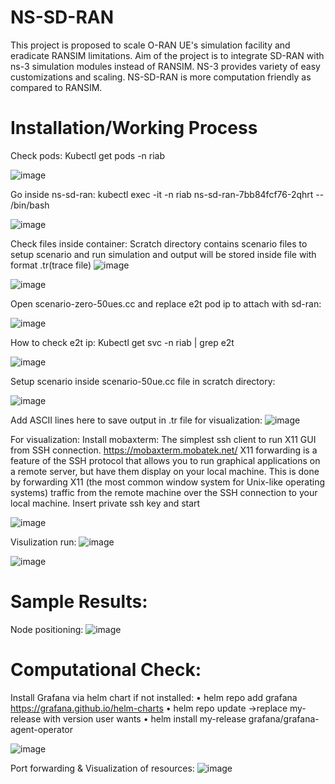 # NS-SD-RAN

This project is proposed to scale O-RAN UE's simulation facility and eradicate RANSIM limitations. Aim of the project is to integrate SD-RAN with ns-3 simulation modules instead of RANSIM. NS-3 provides variety of easy customizations and scaling. NS-SD-RAN is more computation friendly as compared to RANSIM.

# Installation/Working Process
Check pods:
Kubectl get pods -n riab

![image](https://github.com/hassamtahir/NS-SD-RAN/assets/58023371/385eec6d-972c-470d-b35b-568009c274aa)

Go inside ns-sd-ran:
kubectl exec -it -n riab ns-sd-ran-7bb84fcf76-2qhrt -- /bin/bash

![image](https://github.com/hassamtahir/NS-SD-RAN/assets/58023371/05644d66-47a6-4d62-8e00-fede3cc5f03d)

Check files inside container:
Scratch directory contains scenario files to setup scenario and run simulation and output will 
be stored inside file with format .tr(trace file)
![image](https://github.com/hassamtahir/NS-SD-RAN/assets/58023371/148925a0-2830-4c01-9afd-12240310b1ad)

![image](https://github.com/hassamtahir/NS-SD-RAN/assets/58023371/437d72eb-d0f1-4303-8021-a87bb1e8f993)

Open scenario-zero-50ues.cc and replace e2t pod ip to attach with sd-ran:

![image](https://github.com/hassamtahir/NS-SD-RAN/assets/58023371/e4767e01-6604-4231-af17-7804b33d0b09)

How to check e2t ip:
Kubectl get svc -n riab | grep e2t

![image](https://github.com/hassamtahir/NS-SD-RAN/assets/58023371/2a8dd623-2072-4f75-a07e-1324901e9c55)

Setup scenario inside scenario-50ue.cc file in scratch directory:

![image](https://github.com/hassamtahir/NS-SD-RAN/assets/58023371/7f89fb54-fdd4-4907-8e58-d91b7f57c3d4)

Add ASCII lines here to save output in .tr file for visualization:
![image](https://github.com/hassamtahir/NS-SD-RAN/assets/58023371/9a54b1a6-8056-452d-ac53-efadd2d09148)

For visualization:
Install mobaxterm:
The simplest ssh client to run X11 GUI from SSH connection.
https://mobaxterm.mobatek.net/
X11 forwarding is a feature of the SSH protocol that allows you to run graphical applications on a 
remote server, but have them display on your local machine. This is done by forwarding X11 (the 
most common window system for Unix-like operating systems) traffic from the remote machine 
over the SSH connection to your local machine.
Insert private ssh key and start

![image](https://github.com/hassamtahir/NS-SD-RAN/assets/58023371/401947f7-618b-47ea-96d9-9e377ea73dfc)

Visulization run:
![image](https://github.com/hassamtahir/NS-SD-RAN/assets/58023371/9f866f34-3f4b-4fa6-b68c-59870b4b2c47)

![image](https://github.com/hassamtahir/NS-SD-RAN/assets/58023371/e7256cc4-783c-4dde-a17e-6f45d6544af9)


# Sample Results:
Node positioning:
![image](https://github.com/hassamtahir/NS-SD-RAN/assets/58023371/dc14d7e3-4f2d-480f-820a-fba6edfaad43)

# Computational Check:

Install Grafana via helm chart if not installed:
• helm repo add grafana https://grafana.github.io/helm-charts 
• helm repo update
→replace my-release with version user wants
• helm install my-release grafana/grafana-agent-operator

![image](https://github.com/hassamtahir/NS-SD-RAN/assets/58023371/46b244d3-7d52-4943-8484-79ab751fa666)

 Port forwarding & Visualization of resources:
 ![image](https://github.com/hassamtahir/NS-SD-RAN/assets/58023371/595a447b-692a-497e-9b05-08e6fa858a5b)





